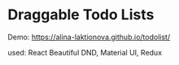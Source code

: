 # Draggable Todo Lists

Demo: https://alina-laktionova.github.io/todolist/

used: React Beautiful DND, Material UI, Redux
